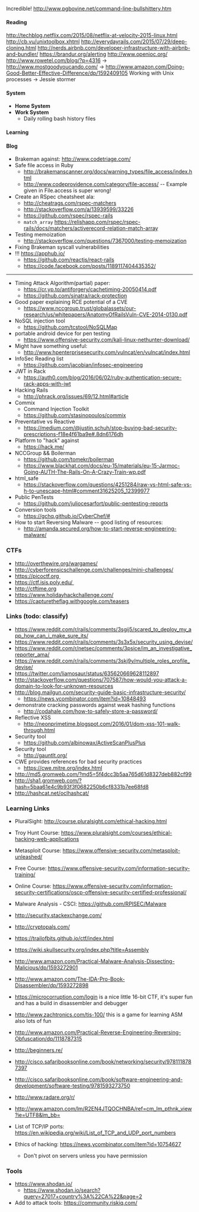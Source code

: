 Incredible! http://www.pgbovine.net/command-line-bullshittery.htm


#### Reading

http://techblog.netflix.com/2015/08/netflix-at-velocity-2015-linux.html
http://cb.vu/unixtoolbox.xhtml
http://everydayrails.com/2015/07/29/deep-cloning.html
http://nerds.airbnb.com/developer-infrastructure-with-airbnb-and-bundler/
https://brandur.org/alerting
http://www.openioc.org/
http://www.rowetel.com/blog/?p=4316
-> http://www.mostgoodyoucando.com/
-> http://www.amazon.com/Doing-Good-Better-Effective-Difference/dp/1592409105
Working with Unix processes -> Jessie stormer

#### System

- **Home System**
- **Work System**
  * Daily rolling bash history files

#### Learning


#### Blog

  - Brakeman against: http://www.codetriage.com/
  - Safe file access in Ruby
    - http://brakemanscanner.org/docs/warning_types/file_access/index.html
    - http://www.codeprovidence.com/category/file-access/
      -- Example given in File.access is super wrong!
  - Create an RSpec cheatsheet ala:
    - http://cheatrags.com/rspec-matchers
    - http://stackoverflow.com/a/13939599/33226
    - https://github.com/rspec/rspec-rails
    - `match_array` https://relishapp.com/rspec/rspec-rails/docs/matchers/activerecord-relation-match-array
  - Testing memoization
    - http://stackoverflow.com/questions/7367000/testing-memoization
  - Fixing Brakeman syscall vulnerabilities
- !!! https://apphub.io/
  - https://github.com/reactjs/react-rails
  - https://code.facebook.com/posts/1189117404435352/

------------

* Timing Attack Algorithm(partial) paper:
    * https://cr.yp.to/antiforgery/cachetiming-20050414.pdf
    * https://github.com/sinatra/rack-protection
* Good paper explaining RCE potential of a CVE
    * https://www.nccgroup.trust/globalassets/our-research/us/whitepapers/AnatomyOfRailsVuln-CVE-2014-0130.pdf
* NoSQL injection tool
    * https://github.com/tcstool/NoSQLMap
* portable android device for pen testing
    * https://www.offensive-security.com/kali-linux-nethunter-download/
* Might have something useful:
    * http://www.hpenterprisesecurity.com/vulncat/en/vulncat/index.html
* InfoSec Reading list
    * https://github.com/jacobian/infosec-engineering
* JWT in Rack
    * https://auth0.com/blog/2016/06/02/ruby-authentication-secure-rack-apps-with-jwt
* Hacking Rails
    * http://phrack.org/issues/69/12.html#article
* Commix
    * Command Injection Toolkit
    * https://github.com/stasinopoulos/commix
* Preventative vs Reactive
    * https://medium.com/@justin.schuh/stop-buying-bad-security-prescriptions-f18e4f61ba9e#.8dn6176dh
* Platform to "hack" against
    * https://hack.me/
* NCCGroup && Boilerman
    * https://github.com/tomekr/boilerman
    * https://www.blackhat.com/docs/eu-15/materials/eu-15-Jarmoc-Going-AUTH-The-Rails-On-A-Crazy-Train-wp.pdf
* html_safe
    * https://stackoverflow.com/questions/4251284/raw-vs-html-safe-vs-h-to-unescape-html#comment31625205_12399977
* Public PenTests
    * https://github.com/juliocesarfort/public-pentesting-reports
* Conversion tools
    * https://gchq.github.io/CyberChef/#
* How to start Reversing Malware -- good listing of resources:
    * http://amanda.secured.org/how-to-start-reverse-engineering-malware/

### CTFs

* http://overthewire.org/wargames/
* http://cyberforensicschallenge.com/challenges/mini-challenges/
* https://picoctf.org 
* https://ctf.isis.poly.edu/ 
* http://ctftime.org
* https://www.holidayhackchallenge.com/
* https://capturetheflag.withgoogle.com/teasers

### Links (todo: classify)

* https://www.reddit.com/r/rails/comments/3sgij5/scared_to_deploy_my_app_how_can_i_make_sure_its/
* https://www.reddit.com/r/rails/comments/3s3x5x/security_using_devise/
* https://www.reddit.com/r/netsec/comments/3psice/im_an_investigative_reporter_ama/
* https://www.reddit.com/r/rails/comments/3skj9y/multiple_roles_profile_devise/
* https://twitter.com/liamosaur/status/635620669628112897
* http://stackoverflow.com/questions/707587/how-would-you-attack-a-domain-to-look-for-unknown-resources
* http://blog.mailgun.com/security-guide-basic-infrastructure-security/
  * https://news.ycombinator.com/item?id=10848493
* demonstrate cracking passwords against weak hashing functions
  * http://codahale.com/how-to-safely-store-a-password/
* Reflective XSS
  * http://neonprimetime.blogspot.com/2016/01/dom-xss-101-walk-through.html
* Security tool
  * https://github.com/albinowax/ActiveScanPlusPlus
* Security tool
  * http://gauntlt.org/
* CWE provides references for bad security practices
  * https://cwe.mitre.org/index.html
* http://md5.gromweb.com/?md5=5f4dcc3b5aa765d61d8327deb882cf99
* http://sha1.gromweb.com/?hash=5baa61e4c9b93f3f0682250b6cf8331b7ee68fd8
* http://hashcat.net/oclhashcat/

### Learning Links

* PluralSight: http://course.pluralsight.com/ethical-hacking.html
* Troy Hunt Course: https://www.pluralsight.com/courses/ethical-hacking-web-applications
* Metasploit Course: https://www.offensive-security.com/metasploit-unleashed/
* Free Course: https://www.offensive-security.com/information-security-training/
* Online Course: https://www.offensive-security.com/information-security-certifications/oscp-offensive-security-certified-professional/
* Malware Analysis - CSCI: https://github.com/RPISEC/Malware

* http://security.stackexchange.com/
* http://cryptopals.com/
* https://trailofbits.github.io/ctf/index.html
* https://wiki.skullsecurity.org/index.php?title=Assembly
* http://www.amazon.com/Practical-Malware-Analysis-Dissecting-Malicious/dp/1593272901
* http://www.amazon.com/The-IDA-Pro-Book-Disassembler/dp/1593272898
* https://microcorruption.com/login is a nice little 16-bit CTF, it's super fun and has a build in disassembler and debugger
* http://www.zachtronics.com/tis-100/ this is a game for learning ASM also lots of fun
* http://www.amazon.com/Practical-Reverse-Engineering-Reversing-Obfuscation/dp/1118787315
* http://beginners.re/
* http://cisco.safaribooksonline.com/book/networking/security/9781118787397
* http://cisco.safaribooksonline.com/book/software-engineering-and-development/software-testing/9781593273750
* http://www.radare.org/r/
* http://www.amazon.com/lm/R2EN4JTQOCHNBA/ref=cm_lm_pthnk_view?ie=UTF8&lm_bb=

* List of TCP/IP ports: https://en.wikipedia.org/wiki/List_of_TCP_and_UDP_port_numbers
* Ethics of hacking: https://news.ycombinator.com/item?id=10754627
  * Don't pivot on servers unless you have permission

### Tools

* https://www.shodan.io/
  * https://www.shodan.io/search?query=27017+country%3A%22CA%22&page=2
* Add to attack tools: https://community.riskiq.com/
